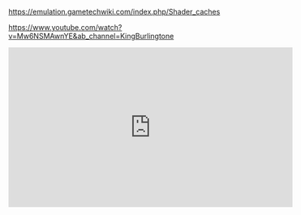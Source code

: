 https://emulation.gametechwiki.com/index.php/Shader_caches

https://www.youtube.com/watch?v=Mw6NSMAwnYE&ab_channel=KingBurlingtone

<iframe width="560" height="315" src="https://www.youtube.com/embed/Mw6NSMAwnYE" title="YUZU EMULATOR HOW TO GET SHADER CACHE &amp; HOW TO BUILD SHADER CACHE" frameborder="0" allow="accelerometer; autoplay; clipboard-write; encrypted-media; gyroscope; picture-in-picture; web-share" allowfullscreen></iframe>